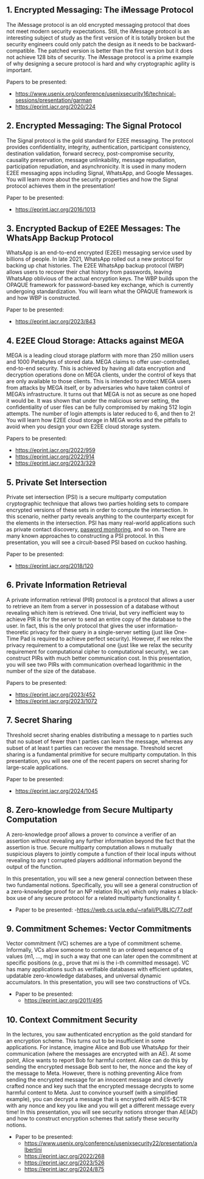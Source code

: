 ## 1. Encrypted Messaging: The iMessage Protocol
The iMessage protocol is an old encrypted messaging protocol that does not meet modern security expectations. Still, the iMessage protocol is an interesting subject of study as the first version of it is totally broken but the security engineers could only patch the design as it needs to be backward-compatible. The patched version is better than the first version but it does not achieve 128 bits of security. The iMessage protocol is a prime example of why designing a secure protocol is hard and why cryptographic agility is important.

Papers to be presented:
- https://www.usenix.org/conference/usenixsecurity16/technical-sessions/presentation/garman
- https://eprint.iacr.org/2020/224


## 2. Encrypted Messaging: The Signal Protocol
The Signal protocol is the gold standard for E2EE messaging. The protocol provides confidentiality, integrity, authentication, participant consistency, destination validation, forward secrecy, post-compromise security, causality preservation, message unlinkability, message repudiation, participation repudiation, and asynchronicity. It is used in many modern E2EE messaging apps including Signal, WhatsApp, and Google Messages.
You will learn more about the security properties and how the Signal protocol achieves them in the presentation!

Paper to be presented:
- https://eprint.iacr.org/2016/1013


## 3. Encrypted Backup of E2EE Messages: The WhatsApp Backup Protocol
WhatsApp is an end-to-end encrypted (E2EE) messaging service used by billions of people. In late 2021, WhatsApp rolled out a new protocol for backing up chat histories. The E2EE WhatsApp backup protocol (WBP) allows users to recover their chat history from passwords, leaving WhatsApp oblivious of the actual encryption keys. The WBP builds upon the OPAQUE framework for password-based key exchange, which is currently undergoing standardization.
You will learn what the OPAQUE framework is and how WBP is constructed.

Paper to be presented:
- https://eprint.iacr.org/2023/843


## 4. E2EE Cloud Storage: Attacks against MEGA
MEGA is a leading cloud storage platform with more than 250 million users and 1000 Petabytes of stored data. MEGA claims to offer user-controlled, end-to-end security. This is achieved by having all data encryption and decryption operations done on MEGA clients, under the control of keys that are only available to those clients. This is intended to protect MEGA users from attacks by MEGA itself, or by adversaries who have taken control of MEGA’s infrastructure.
It turns out that MEGA is not as secure as one hoped it would be. It was shown that under the malicious server setting, the confidentiality of user files can be fully compromised by making 512 login attempts. The number of login attempts is later reduced to 6, and then to 2!
You will learn how E2EE cloud storage in MEGA works and the pitfalls to avoid when you design your own E2EE cloud storage system.

Papers to be presented:
- https://eprint.iacr.org/2022/959
- https://eprint.iacr.org/2022/914
- https://eprint.iacr.org/2023/329


## 5. Private Set Intersection
Private set intersection (PSI) is a secure multiparty computation cryptographic technique that allows two parties holding sets to compare encrypted versions of these sets in order to compute the intersection. In this scenario, neither party reveals anything to the counterparty except for the elements in the intersection. PSI has many real-world applications such as private contact discovery, [pasword monitoring](https://support.apple.com/guide/security/password-monitoring-sec78e79fc3b/web), and so on.
There are many known approaches to constructing a PSI protocol. In this presentation, you will see a circuit-based PSI based on cuckoo hashing.

Paper to be presented:
- https://eprint.iacr.org/2018/120


## 6. Private Information Retrieval
A private information retrieval (PIR) protocol is a protocol that allows a user to retrieve an item from a server in possession of a database without revealing which item is retrieved. One trivial, but very inefficient way to achieve PIR is for the server to send an entire copy of the database to the user. In fact, this is the only protocol that gives the user information-theoretic privacy for their query in a single-server setting (just like One-Time Pad is required to achieve perfect security).
However, if we relex the privacy requirement to a computational one (just like we relax the security requirement for computational cipher to computational security), we can construct PIRs with much better communication cost. In this presentation, you will see two PIRs with communication overhead logarithmic in the number of the size of the database.

Papers to be presented:
- https://eprint.iacr.org/2023/452
- https://eprint.iacr.org/2023/1072


## 7. Secret Sharing
Threshold secret sharing enables distributing a message to n parties such that no subset of fewer than t parties can learn the message, whereas any subset of at least t parties can recover the message. Threshold secret sharing is a fundamental primitive for secure multiparty computation.
In this presentation, you will see one of the recent papers on secret sharing for large-scale applications.

Paper to be presented:
- https://eprint.iacr.org/2024/1045


## 8. Zero-knowledge from Secure Multiparty Computation
A zero-knowledge proof allows a prover to convince a verifier of an assertion without revealing any further information beyond the fact that the assertion is true. Secure multiparty computation allows n mutually suspicious players to jointly compute a function of their local inputs without revealing to any t corrupted players additional information beyond the output of the function.

In this presentation, you will see a new general connection between these two fundamental notions. Specifically, you will see a general construction of a zero-knowledge proof for an NP relation R(x,w) which only makes a black-box use of any secure protocol for a related multiparty functionality f.

- Paper to be presented:
  -https://web.cs.ucla.edu/~rafail/PUBLIC/77.pdf


## 9. Commitment Schemes: Vector Commitments
Vector commitment (VC) schemes are a type of commitment scheme. Informally, VCs allow someone to commit to an ordered sequence of q values (m1, ..., mq) in such a way that one can later open the commitment at specific positions (e.g., prove that mi is the i-th committed message).
VC has many applications such as verifiable databases with efficient updates, updatable zero-knowledge databases, and universal dynamic accumulators.
In this presentation, you will see two constructions of VCs.

- Paper to be presented:
  - https://eprint.iacr.org/2011/495


## 10. Context Commitment Security
In the lectures, you saw authenticated encryption as the gold standard for an encryption scheme. This turns out to be insufficient in some applications. For instance, imagine Alice and Bob use WhatsApp for their communication (where the messages are encrypted with an AE). At some point, Alice wants to report Bob for harmful content. Alice can do this by sending the encrypted message Bob sent to her, the nonce and the key of the message to Meta. However, there is nothing preventing Alice from sending the encrypted message for an innocent message and cleverly crafted nonce and key such that the encrypted message decrypts to some harmful content to Meta. Just to convince yourself (with a simplified example), you can decrypt a message that is encrypted with AES-$CTR with any nonce and key you like and you will get a different message every time!
In this presentation, you will see security notions stronger than AE(AD) and how to construct encryption schemes that satisfy these security notions.

- Paper to be presented:
  - https://www.usenix.org/conference/usenixsecurity22/presentation/albertini
  - https://eprint.iacr.org/2022/268
  - https://eprint.iacr.org/2023/526
  - https://eprint.iacr.org/2024/875